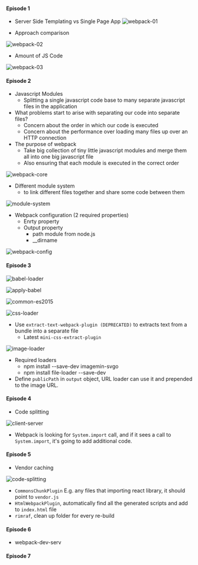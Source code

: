 #### Episode 1 ####
* Server Side Templating vs Single Page App
![webpack-01](https://user-images.githubusercontent.com/5309726/59971196-1a50e980-95aa-11e9-9503-6bc97f626b33.png)

* Approach comparison

![webpack-02](https://user-images.githubusercontent.com/5309726/59971223-829fcb00-95aa-11e9-8ff5-f325a221bde2.png)


* Amount of JS Code

![webpack-03](https://user-images.githubusercontent.com/5309726/59971264-1e313b80-95ab-11e9-9bad-66446a794c56.png)

#### Episode 2 ####
* Javascript Modules
  * Splitting a single javascript code base to many separate javascript files in the application
* What problems start to arise with separating our code into separate files?
  * Concern about the order in which our code is executed
  * Concern about the performance over loading many files up over an HTTP connection
* The purpose of webpack
  * Take big collection of tiny little javascript modules and merge them all into one big javascript file
  * Also ensuring that each module is executed in the correct order
  
![webpack-core](https://user-images.githubusercontent.com/5309726/59971351-05298a00-95ad-11e9-8597-50527c475450.png)

* Different module system
  * to link different files together and share some code between them

![module-system](https://user-images.githubusercontent.com/5309726/59971447-e6c48e00-95ae-11e9-99a3-10170f17e114.png)

* Webpack configuration (2 required properties)
  * Enrty property
  * Output property
    * path module from node.js
    * __dirname
  
![webpack-config](https://user-images.githubusercontent.com/5309726/59977602-a3493e80-9605-11e9-99e3-8b1848f577fb.png)

#### Episode 3 ####
![babel-loader](https://user-images.githubusercontent.com/5309726/60185167-07654000-985c-11e9-9c0e-122a4c351c6d.png)

![apply-babel](https://user-images.githubusercontent.com/5309726/60185498-9c683900-985c-11e9-8b92-216a17bdc37e.png)

![common-es2015](https://user-images.githubusercontent.com/5309726/60186954-5660a480-985f-11e9-923f-623aa9abca58.png)

![css-loader](https://user-images.githubusercontent.com/5309726/60187607-747ad480-9860-11e9-82b2-6a4c594b46fc.png)

* Use `extract-text-webpack-plugin (DEPRECATED)` to extracts text from a bundle into a separate file
  * Latest `mini-css-extract-plugin`
  
![image-loader](https://user-images.githubusercontent.com/5309726/60190013-83638600-9864-11e9-88ac-acce1f66d370.png)
* Required loaders
  * npm install --save-dev imagemin-svgo
  * npm install file-loader --save-dev
 * Define `publicPath` in `output` object, URL loader can use it and prepended to the image URL.

#### Episode 4 ####
* Code splitting

![client-server](https://user-images.githubusercontent.com/5309726/60270030-229a8300-9922-11e9-9745-d7754ed50cc9.png)

* Webpack is looking for `System.import` call, and if it sees a call to `System.import`, it's going to add additional code.

#### Episode 5 ####
* Vendor caching

![code-splitting](https://user-images.githubusercontent.com/5309726/60273073-df431300-9927-11e9-99e9-c78e77091b5b.png)
* `CommonsChunkPlugin` E.g. any files that importing react library, it should point to `vendor.js`
* `HtmlWebpackPlugin`, automatically find all the generated scripts and add to `index.html` file
* `rimraf`, clean up folder for every re-build

#### Episode 6 ####
* webpack-dev-serv

#### Episode 7 ####
